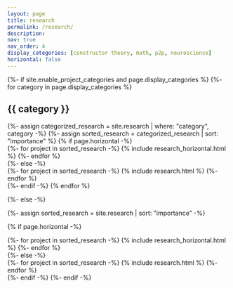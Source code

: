 ```yaml
---
layout: page
title: research
permalink: /research/
description: 
nav: true
nav_order: 4
display_categories: [constructor theory, math, p2p, neuroscience]
horizontal: false
---
```


<!-- pages/research.md -->
<div class="research">
{%- if site.enable_project_categories and page.display_categories %}
  <!-- Display categorized research -->
  {%- for category in page.display_categories %}
  <h2 class="category">{{ category }}</h2>
  {%- assign categorized_research = site.research | where: "category", category -%}
  {%- assign sorted_research = categorized_research | sort: "importance" %}
  <!-- Generate cards for each project -->
  {% if page.horizontal -%}
  <div class="container">
    <div class="row row-cols-2">
    {%- for project in sorted_research -%}
      {% include research_horizontal.html %}
    {%- endfor %}
    </div>
  </div>
  {%- else -%}
  <div class="grid">
    {%- for project in sorted_research -%}
      {% include research.html %}
    {%- endfor %}
  </div>
  {%- endif -%}
  {% endfor %}

{%- else -%}
<!-- Display research without categories -->
  {%- assign sorted_research = site.research | sort: "importance" -%}
  <!-- Generate cards for each project -->
  {% if page.horizontal -%}
  <div class="container">
    <div class="row row-cols-2">
    {%- for project in sorted_research -%}
      {% include research_horizontal.html %}
    {%- endfor %}
    </div>
  </div>
  {%- else -%}
  <div class="grid">
    {%- for project in sorted_research -%}
      {% include research.html %}
    {%- endfor %}
  </div>
  {%- endif -%}
{%- endif -%}
</div>
